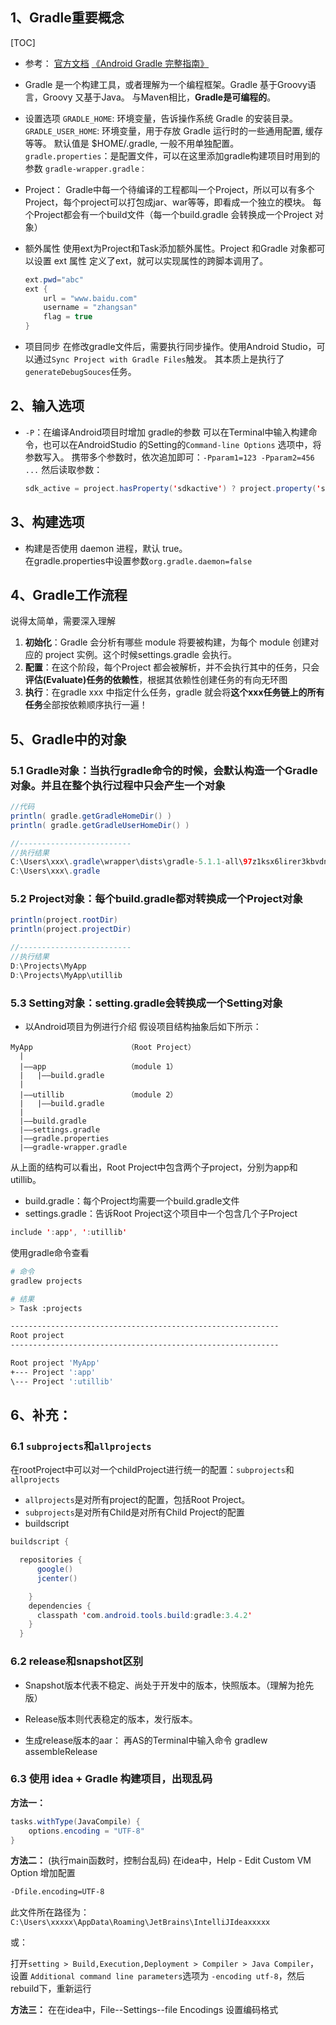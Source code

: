 ## 1、Gradle重要概念

[TOC]

- 参考：
[官方文档](https://docs.gradle.org/current/userguide/userguide.html)
[《Android Gradle 完整指南》](https://www.cnblogs.com/laughingQing/p/5855774.html) 
 
- Gradle 是一个构建工具，或者理解为一个编程框架。Gradle 基于Groovy语言，Groovy 又基于Java。
  与Maven相比，**Gradle是可编程的**。

- 设置选项
  ```GRADLE_HOME```: 环境变量，告诉操作系统 Gradle 的安装目录。
  ```GRADLE_USER_HOME```:  环境变量，用于存放 Gradle 运行时的一些通用配置, 缓存等等。 默认值是 $HOME/.gradle, 一般不用单独配置。
  ```gradle.properties```：是配置文件，可以在这里添加gradle构建项目时用到的参数
  ```gradle-wrapper.gradle：```

- Project：
  Gradle中每一个待编译的工程都叫一个Project，所以可以有多个Project，每个project可以打包成jar、war等等，即看成一个独立的模块。
  每个Project都会有一个build文件（每一个build.gradle 会转换成一个Project 对象）

- 额外属性
  使用ext为Project和Task添加额外属性。Project 和Gradle 对象都可以设置 ext 属性
  定义了ext，就可以实现属性的跨脚本调用了。
  ```java
  ext.pwd="abc"
  ext {
      url = "www.baidu.com"
      username = "zhangsan"
      flag = true
  }
  ```
- 项目同步
  在修改gradle文件后，需要执行同步操作。使用Android Studio，可以通过```Sync Project with Gradle Files```触发。
  其本质上是执行了```generateDebugSouces```任务。
## 2、输入选项
- ```-P```：在编译Android项目时增加 gradle的参数 
  可以在Terminal中输入构建命令，也可以在AndroidStudio 的Setting的```Command-line Options``` 选项中，将参数写入。
  携带多个参数时，依次追加即可：```-Pparam1=123 -Pparam2=456 ...```
  然后读取参数：
  ```java
  sdk_active = project.hasProperty('sdkactive') ? project.property('sdkactive') : DEFAULT_SDK_ACTIVE
  ```
## 3、构建选项
- 构建是否使用 daemon 进程，默认 true。  
	在gradle.properties中设置参数```org.gradle.daemon=false```

## 4、Gradle工作流程
说得太简单，需要深入理解
1. **初始化**：Gradle 会分析有哪些 module 将要被构建，为每个 module 创建对应的 project 实例。这个时候settings.gradle 会执行。
2. **配置**：在这个阶段，每个Project 都会被解析，并不会执行其中的任务，只会**评估(Evaluate)任务的依赖性**，根据其依赖性创建任务的有向无环图
3. **执行**：在gradle xxx 中指定什么任务，gradle 就会将**这个xxx任务链上的所有任务**全部按依赖顺序执行一遍！

## 5、Gradle中的对象
### 5.1 Gradle对象：当执行gradle命令的时候，会默认构造一个Gradle对象。并且在整个执行过程中只会产生一个对象
```java
//代码
println( gradle.getGradleHomeDir() )
println( gradle.getGradleUserHomeDir() )

//-------------------------
//执行结果
C:\Users\xxx\.gradle\wrapper\dists\gradle-5.1.1-all\97z1ksx6lirer3kbvdnh7jtjg\gradle-5.1.1
C:\Users\xxx\.gradle
```
### 5.2 Project对象：每个build.gradle都对转换成一个Project对象
```Java
println(project.rootDir)
println(project.projectDir)

//-------------------------
//执行结果
D:\Projects\MyApp
D:\Projects\MyApp\utillib  
```
### 5.3 Setting对象：setting.gradle会转换成一个Setting对象

- 以Android项目为例进行介绍
  假设项目结构抽象后如下所示：
```
MyApp                     （Root Project）
  |
  |——app                  （module 1）
  |   |——build.gradle
  |
  |——utillib              （module 2）
  |   |——build.gradle
  |
  |——build.gradle
  |——settings.gradle
  |——gradle.properties
  |——gradle-wrapper.gradle
```
从上面的结构可以看出，Root Project中包含两个子project，分别为app和utillib。
- build.gradle：每个Project均需要一个build.gradle文件  
- settings.gradle：告诉Root Project这个项目中一个包含几个子Project  
```java
include ':app', ':utillib'
```
使用gradle命令查看
```bash
# 命令
gradlew projects

# 结果
> Task :projects

------------------------------------------------------------
Root project
------------------------------------------------------------

Root project 'MyApp'
+--- Project ':app'
\--- Project ':utillib'

```


## 6、补充：

### 6.1 ``subprojects``和```allprojects```
在rootProject中可以对一个childProject进行统一的配置：```subprojects```和```allprojects```
  - ```allprojects```是对所有project的配置，包括Root Project。
  - ```subprojects```是对所有Child是对所有Child Project的配置
  - buildscript
  ```java
  buildscript {

    repositories {
        google()
        jcenter()

      }
      dependencies {
        classpath 'com.android.tools.build:gradle:3.4.2'
      }
    }

  ```

### 6.2 release和snapshot区别
  - Snapshot版本代表不稳定、尚处于开发中的版本，快照版本。（理解为抢先版）

  - Release版本则代表稳定的版本，发行版本。

  - 生成release版本的aar：
    再AS的Terminal中输入命令 gradlew assembleRelease

### 6.3 使用 idea + Gradle 构建项目，出现乱码

**方法一：**
```java
tasks.withType(JavaCompile) {
    options.encoding = "UTF-8"
}
```

**方法二：**
(执行main函数时，控制台乱码)
在idea中，Help - Edit Custom VM Option 增加配置
```bash
-Dfile.encoding=UTF-8
```
此文件所在路径为：```C:\Users\xxxxx\AppData\Roaming\JetBrains\IntelliJIdeaxxxxx```

或：

打开```setting > Build,Execution,Deployment > Compiler > Java Compiler```， 设置 ```Additional command line parameters```选项为 ```-encoding utf-8```，然后rebuild下，重新运行


**方法三：**
在在idea中，File--Settings--file Encodings 设置编码格式


